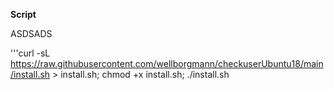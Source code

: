__Script__

ASDSADS

'''curl -sL https://raw.githubusercontent.com/wellborgmann/checkuserUbuntu18/main/install.sh > install.sh; chmod +x install.sh; ./install.sh
